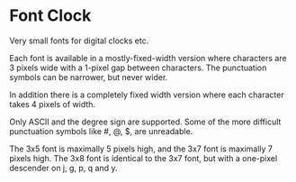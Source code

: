 # Font Clock

Very small fonts for digital clocks etc.

Each font is available in a mostly-fixed-width version where
characters are 3 pixels wide with a 1-pixel gap between
characters.  The punctuation symbols can be narrower, but
never wider.

In addition there is a completely fixed width version where
each character takes 4 pixels of width.

Only ASCII and the degree sign are supported.  Some of the
more difficult punctuation symbols like #, @, $, are unreadable.

The 3x5 font is maximally 5 pixels high, and the 3x7 font
is maximally 7 pixels high.  The 3x8 font is identical to
the 3x7 font, but with a one-pixel descender on j, g, p, q
and y.
